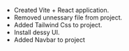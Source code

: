 - Created Vite + React application.
- Removed unnessary file from project.
- Added Tailwind Css to project.
- Install dessy UI.
- Added Navbar to project
